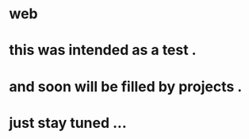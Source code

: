 # web
# this was intended as a test .
# and soon will be filled by projects .
# just stay tuned ...
